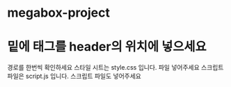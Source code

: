 # megabox-project

# 밑에 태그를 header의 위치에 넣으세요

경로를 한번씩 확인하세요
스타일 시트는 style.css 입니다. 파일 넣어주세요
스크립트 파일은 script.js 입니다. 스크립트 파일도 넣어주세요

<div class="hong-header-all"></div>
<script src="login-form/hong-loginfetch.js"></script> 
